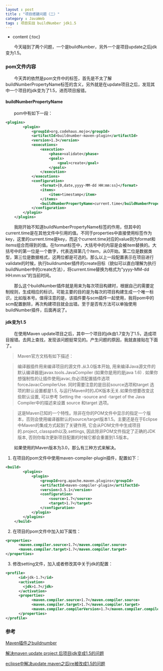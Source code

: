 ```yaml
---
layout : post
title : "项目搭建问题（二）"
category : JavaWeb
tags : 项目实战 buildNumber jdk1.5
---
```

* content
{:toc}

　　今天碰到了两个问题，一个是buildNumber，另外一个是项目update之后jdk变为1.5。




### pom文件内容

　　今天弄的依然是pom文件中的标签，首先是不太了解buildNumberPropertyName标签的含义，另外就是在update项目之后，发现其中一个项目的jdk变为了1.5，进而项目报错。

#### buildNumberPropertyName

　　pom中有如下一段：

```xml
<plugins>
		<plugin>
			<groupId>org.codehaus.mojo</groupId>
			<artifactId>buildnumber-maven-plugin</artifactId>
			<version>1.3</version> 
			<executions>
				<execution>
					<phase>validate</phase>
					<goals>
						<goal>create</goal>
					</goals>
				</execution>
			</executions>
			<configuration>
				<format>{0,date,yyyy-MM-dd HH:mm:ss}</format>
				<items>
					<item>timestamp</item>
				</items>
				<buildNumberPropertyName>current.time</buildNumberPropertyName>
			</configuration>
		</plugin>
	</plugins>
```

　　我刚开始不知道buildNumberPropertyName标签的作用，但其中的current.time是在其他文件中引用的值。不同于properties中直接使用标签作为key，这里的current.time是key，而这个current.time对应的value则为format和items组合而得到的值。在format标签中，大括号中的内容是会被item替换的。大括号中的第一位是一个数字，代表选择第几个item，从0开始。第二位是数据类型，第三位是数据格式，这两位都是可选的。那么以上一段配置表示在项目进行validate的时候，执行buildnumber插件的create目标（貌似可以直白理解为执行buildNumber中的create方法），将current.time替换为格式为“yyyy-MM-dd HH:mm:ss”的当前时间。

　　那么这个buildNumber插件就是用来为每次项目构建时，根据自己的需要定制规则，生成相应的标识。可能主要的目的是为每次的项目构建生成一个唯一标识，比如版本号。值得注意的是，该插件要与scm插件一起使用，我将pom中的scm配置删除，再次构建项目就会出错。至于是否有方法可以单独使用buildNumber插件，后面再说了。

#### jdk变为1.5

　　在使用Maven update项目之后，其中一个项目的jdk由1.7变为了1.5，造成项目报错。去网上查找，发现该问题挺常见的。产生问题的原因，我就直接贴在下面了。

> Maven官方文档有如下描述：

> 编译器插件用来编译项目的源文件.从3.0版本开始, 用来编译Java源文件的默认编译器是javax.tools.JavaCompiler (如果你是用的是java 1.6) . 如果你想强制性的让插件使用javac,你必须配置插件选项 forceJavacCompilerUse. 同时需要注意的是目前source选项和target 选项的默认设置都是1.5, 与运行Maven时的JDK版本无关.如果你想要改变这些默认设置, 可以参考 Setting the -source and -target of the Java Compiler中的描述来设置 source 和target 选项。

> 这是Maven已知的一个特性。除非在你的POM文件中显示的指定一个版本，否则会使用编译器默认的source/target版本1.5。主要还是在于Eclipse中Maven的集成方式起到了关键作用, 它会从POM文件中生成项目的.project,.classpath以及.settings, 因此除非POM文件指定了正确的JDK版本, 否则你每次更新项目配置的时候它都会重置到1.5版本。

　　如果使用的Maven版本为3.0，那么有三种方式来解决。

1. 在项目的pom文件中使用maven-compiler-plugin插件，配置如下：

```xml
<build>
		<plugins>
		    <plugin>
		        <groupId>org.apache.maven.plugins</groupId>
		        <artifactId>maven-compiler-plugin</artifactId>
		        <version>3.5.1</version>
		        <configuration>
		            <source>1.7</source>
		            <target>1.7</target>
		        </configuration>
		    </plugin>
		</plugins>
	</build>
```

2. 在项目的pom文件中加入如下属性：

```xml
<properties>  
      <maven.compiler.source>1.7</maven.compiler.source>  
      <maven.compiler.target>1.7</maven.compiler.target>
</properties>
```

3. 修改setting文件，加入或者修改其中关于jdk的配置：

```xml
<profile>
      <id>jdk-1.7</id>
      <activation>
        <jdk>1.7</jdk>
      </activation>
      <properties>
            <maven.compiler.source>1.7</maven.compiler.source>
            <maven.compiler.target>1.7</maven.compiler.target>
            <maven.compiler.compilerVersion>1.7</maven.compiler.compilerVersion>
      </properties>
</profile>
```

### 参考

[Maven插件之buildnumber](http://www.360doc.com/content/13/1028/17/9318309_324837708.shtml)

[解决maven update project 后项目jdk变成1.5的问题](http://www.jb51.net/article/98174.htm)

[eclipse中解决update maven之后jre被改成1.5的问题](http://www.cnblogs.com/ScvQ/p/6880066.html)